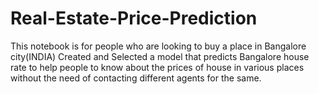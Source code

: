 # Real-Estate-Price-Prediction
This notebook is for people who are looking to buy a place in Bangalore city(INDIA)
Created and Selected a model that predicts Bangalore house rate to help people to know about the prices of house in various places without the need of contacting different agents for the same.
